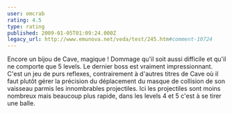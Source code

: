 ```yaml
---
user: omcrab
rating: 4.5
type: rating
published: 2009-01-05T01:09:24.000Z
legacy_url: http://www.emunova.net/veda/test/245.htm#comment-10724
---
```

Encore un bijou de Cave, magique ! Dommage qu'il soit aussi difficile et qu'il ne comporte que 5 levels.
Le dernier boss est vraiment impressionnant. 
C'est un jeu de purs reflexes, contrairement à d'autres titres de Cave où il faut plutôt gérer la précision du déplacement du masque de collision de son vaisseau parmis les innombrables projectiles.
Ici les projectiles sont moins nombreux mais beaucoup plus rapide, dans les levels 4 et 5 c'est à se tirer une balle.